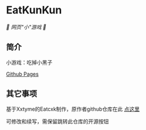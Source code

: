 # EatKunKun

_🦌 网页"小"游戏 🥛_

</div>


## 简介

小游戏：吃掉小黑子

[Github Pages](https://huang233893.github.io/EatKunKun)

## 其它事项

基于Xxtyme的Eatcxk制作，原作者github仓库在此 [点这里](https://github.com/Xxtyme/EatCxk)

可修改和续写，需保留跳转此仓库的开源按钮


